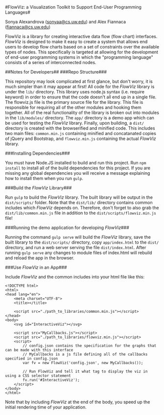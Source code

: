 #FlowViz: a Visualization Toolkit to Support End-User Programming Languages#

Sonya Alexandrova (sonyaa@cs.uw.edu) and Alex Fiannaca (fiannaca@cs.uw.edu)

FlowViz is a library for creating interactive data flow (flow chart) interfaces.  *FlowViz* is designed to make it easy to
create a system that allows end users to develop flow charts based on a set of constraints over the available types of
nodes. This specifically is targeted at allowing for the development of end-user programming systems in which the 
"programming language" consists of a series of interconnected nodes.

##Notes for Developers##
###Repo Structure###

This repository may look complicated at first glance, but don't worry, it is much simpler than it may appear at first!
All code for the *FlowViz* library is under the `lib/` directory. This library uses node.js syntax (i.e. require keyword)
in order to ensure that the code doesn't all end up in a single file. The flowviz.js file is the primary source file for
the library. This file is responsible for requiring all of the other modules and hooking them together. All of the real
functionality of the library is broken out into modules in the `lib/modules/` directory. The `app/` directory is a demo
app which can be used for testing the *FlowViz* library. Finally, upon building, a `dist/` directory is created with the 
browserified and minified code. This includes two main files: `common.min.js` containing minified and concatanated 
copies of jQuery and Bootstrap, and `flowviz.min.js` containing the actual *FlowViz* library.

###Installing Dependencies###

You must have Node.JS installed to build and run this project. Run `npm install` to install all of the build 
dependencies for this project. If you are missing any global dependencies you will receive a message explaining how
to install them when you run `gulp`.

###Build the *FlowViz* Library###

Run `gulp` to build the *FlowViz* library. The built library will be output in the `dist/scripts/` folder. Note that 
the `dist/lib/` directory contains common includes which *FlowViz* depends on. Therefore, don't forget to also grab
the `dist/lib/common.min.js` file in addition to the `dist/scripts/flowviz.min.js` file!

###Running the demo application for developing *FlowViz*###

Running the command `gulp serve` will build the *FlowViz* library, save the built library to the `dist/scripts/` 
directory, copy `app/index.html` to the `dist/` directory, and run a web server serving the file `dist/index.html`. 
After running `gulp serve` any changes to module files of index.html will rebuild and reload the app in the browser.

###Use *FlowViz* in an App###

Include *FlowViz* and the common includes into your html file like this:

    <!DOCTYPE html>
    <html>
    <head lang="en">
        <meta charset="UTF-8">
        <title></title>
    
        <script src="./path_to_libraries/common.min.js"></script>
    </head>
    <body>
        <svg id="InteractiveViz"></svg>
    
        <script src="MyCallbacks.js"></script>
        <script src="./path_to_libraries/flowviz.min.js"></script>
        <script>
            // config.json contains the specification for the graphs that can be made with this interface
            // MyCallbacks is a js file defining all of the callbacks specified in config.json
            var fv = new FlowViz('config.json', new MyCallbacks());
            
            // Run FlowViz and tell it what tag to display the viz in using a CSS selector statement
            fv.run('#InteractiveViz');
        </script>
    </body>
    </html>

Note that by including *FlowViz* at the end of the body, you speed up the initial rendering time of your application.
